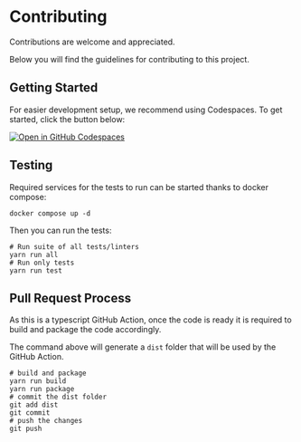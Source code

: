 # Contributing

Contributions are welcome and appreciated.

Below you will find the guidelines for contributing to this project.

## Getting Started

For easier development setup, we recommend using Codespaces.
To get started, click the button below:

[![Open in GitHub Codespaces](https://github.com/codespaces/badge.svg)](https://codespaces.new/scality/action-artifacts)

## Testing

Required services for the tests to run can be started thanks to docker compose:
```shell
docker compose up -d
```

Then you can run the tests:
```shell
# Run suite of all tests/linters
yarn run all
# Run only tests
yarn run test
```

## Pull Request Process

As this is a typescript GitHub Action, once the code is ready
it is required to build and package the code accordingly.

The command above will generate a `dist` folder that will be used
by the GitHub Action.

```shell
# build and package
yarn run build
yarn run package
# commit the dist folder
git add dist
git commit
# push the changes
git push
```


